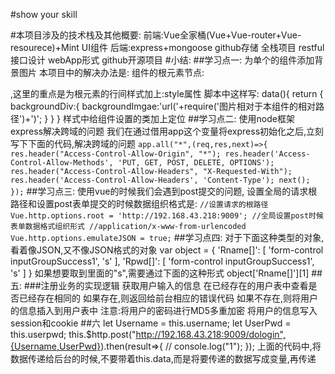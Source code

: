 #show your skill


#本项目涉及的技术栈及其他概要:
    前端:Vue全家桶(Vue+Vue-router+Vue-resourece)+Mint UI组件
    后端:express+mongoose
    github存储
    全栈项目
    restful接口设计
    webApp形式
    github开源项目
#小结:
   ##学习点一:
      为单个的组件添加背景图片
      本项目中的解决办法是:
      组件的根元素节点:<div class="login" :style="">,这里的重点是为根元素的行间样式加上:style属性
      脚本中这样写:
                data(){
                    return {
                        backgroundDiv:{
                            backgroundImgae:'url('+require('图片相对于本组件的相对路径')+')';
                        }
                    }
                }
      样式中给组件设置的类加上定位
   ##学习点二:
      使用node框架express解决跨域的问题
      我们在通过借用app这个变量将express初始化之后,立刻写下下面的代码,解决跨域的问题
        `app.all("*",(req,res,next)=>{
            res.header("Access-Control-Allow-Origin", "*");
            res.header('Access-Control-Allow-Methods', 'PUT, GET, POST, DELETE, OPTIONS');
            res.header("Access-Control-Allow-Headers", "X-Requested-With");
            res.header('Access-Control-Allow-Headers', 'Content-Type');
            next();
        });`
   ##学习点三:
      使用vue的时候我们会遇到post提交的问题,
      设置全局的请求根路径和设置post表单提交的时候数据组织格式是:
      `//设置请求的根路径
        Vue.http.options.root = 'http://192.168.43.218:9009';
        //全局设置post时候表单数据格式组织形式
        //application/x-www-from-urlencoded
        Vue.http.options.emulateJSON = true;`
   ##学习点四:
      对于下面这种类型的对象,看着像JSON,又不像JSON格式的对象
      var object = { 'Rname[]': [ 'form-control inputGroupSuccess1', 's' ],
                        'Rpwd[]': [ 'form-control inputGroupSuccess1', 's' ] }
      如果想要取到里面的"s",需要通过下面的这种形式
      object['Rname[]'][1]
   ##五:
     ###注册业务的实现逻辑
        获取用户输入的信息
        在已经存在的用户表中查看是否已经存在相同的
        如果存在,则返回给前台相应的错误代码
        如果不存在,则将用户的信息插入到用户表中
           注意:将用户的密码进行MD5多重加密
           将用户的信息写入session和cookie
   ##六
      let Username = this.username;
                let UserPwd = this.userpwd;
                this.$http.post("http://192.168.43.218:9009/dologin",{Username,UserPwd}).then(result=>{
                    // console.log("1");
            });
      上面的代码中,将数据传递给后台的时候,不要带着this.data,而是将要传递的数据写成变量,再传递
